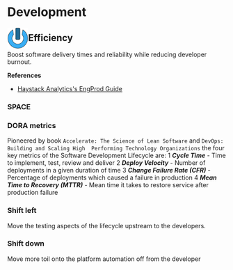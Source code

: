# Development
<img align="left" width="48" height="48" src="../data/images/logo_256x256.png">

## Efficiency
Boost software delivery times and reliability while reducing developer burnout.

**References**
* [Haystack Analytics's EngProd Guide](https://www.engprod.guide/docs/what-is-engprod)

### SPACE

### DORA metrics
Pioneered by book `Accelerate: The Science of Lean Software` and `DevOps: Building and Scaling High 
Performing Technology Organizations` the four key metrics of the Software Development Lifecycle are:
1 ***Cycle Time*** - Time to implement, test, review and deliver
2 ***Deploy Velocity*** - Number of deployments in a given duration of time
3 ***Change Failure Rate (CFR)*** - Percentage of deployments which caused a failure in production
4 ***Mean Time to Recovery (MTTR)*** - Mean time it takes to restore service after production failure

### Shift left
Move the testing aspects of the lifecycle upstream to the developers.

### Shift down
Move more toil onto the platform automation off from the developer

<!-- 
vim: ts=2:sw=2:sts=2
-->
